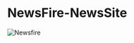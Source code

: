 # NewsFire-NewsSite

![Newsfire](https://user-images.githubusercontent.com/109097651/178734579-cca79428-b020-4e22-a4b2-30cf1806d6cc.gif)

